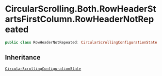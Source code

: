 # CircularScrolling.Both.RowHeaderStartsFirstColumn.RowHeaderNotRepeated

``` swift
public class RowHeaderNotRepeated: CircularScrollingConfigurationState 
```

## Inheritance

[`CircularScrollingConfigurationState`](/CircularScrollingConfigurationState)
